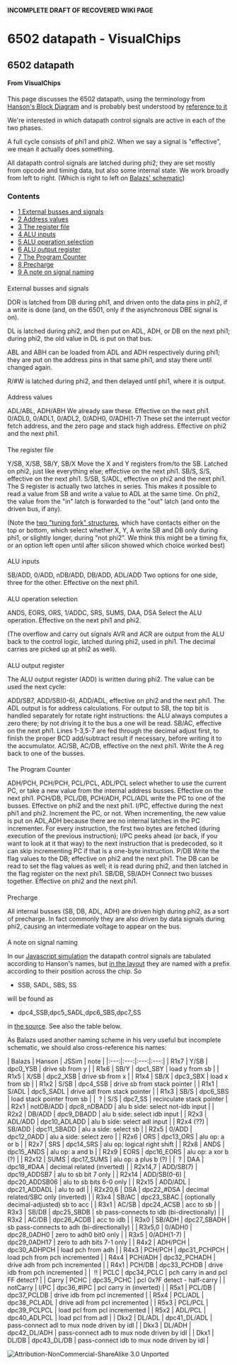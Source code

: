 **INCOMPLETE DRAFT OF RECOVERED WIKI PAGE**

# 6502 datapath - VisualChips


	

	
	


## 6502 datapath


	

		


#### From VisualChips


		

		

		

This page discusses the 6502 datapath, using the terminology from 
[Hanson's Block Diagram](index.php?title=Hanson%!s(MISSING)_Block_Diagram) and is probably best understood by 
[reference to it](http://www.pagetable.com/?p=39)

We're interested in which datapath control signals are active in each of the two phases.


A full cycle consists of phi1 and phi2.  When we say a signal is "effective", we mean it actually does something.


All datapath control signals are latched during phi2; they are set mostly from opcode and timing data, but also some internal state.  We work broadly from left to right. (Which is right to left on 
[Balazs' schematic](index.php?title=Balazs%!_(MISSING)schematic_and_documents))



### Contents


- [1 External busses and signals](#external-busses-and-signals)
- [2 Address values](#address-values)
- [3 The register file](#the-register-file)
- [4 ALU inputs](#alu-inputs)
- [5 ALU operation selection](#alu-operation-selection)
- [6 ALU output register](#alu-output-register)
- [7 The Program Counter](#the-program-counter)
- [8 Precharge](#precharge)
- [9 A note on signal naming](#a-note-on-signal-naming)

####  
 External busses and signals 


DOR is latched from DB during phi1, and driven onto the data pins in phi2, if a write is done (and, on the 6501, only if the asynchronous DBE signal is on).


DL is latched during phi2, and then put on ADL, ADH, or DB on the next phi1; during phi2, the old value in DL is put on that bus.


ABL and ABH can be loaded from ADL and ADH respectively during phi1; they are put on the address pins in that same phi1, and stay there until changed again.


R/#W is latched during phi2, and then delayed until phi1, where it is output.



####  
 Address values 

 ADL/ABL, ADH/ABH
 We already saw these.  Effective on the next phi1.
 0/ADL0, 0/ADL1, 0/ADL2, 0/ADH0, 0/ADH(1-7)
 These set the interrupt vector fetch address, and the zero page and stack high address.  Effective on phi2 and the next phi1.




####  
 The register file 

 Y/SB, X/SB, SB/Y, SB/X
 Move the X and Y registers from/to the SB.  Latched on phi2, just like everything else; effective on the next phi1.
 SB/S, S/S, effective on the next phi1.
 S/SB, S/ADL, effective on phi2 and the next phi1.
 The S register is actually two latches in series.  This makes it possible to read a value from SB and write a value to ADL at the same time.  On phi2, the value from the "in" latch is forwarded to the "out" latch (and onto the driven bus, if any).

(Note the 
[two "tuning fork" structures](index.php?title=6502_datapath_control_timing_fix), which have contacts
either on the top or bottom, which select whether X, Y, A write SB
and DB only during phi1, or slightly longer, during "not phi2". We think this might be a timing fix, or an option left open until after silicon showed which choice worked best)



####  
 ALU inputs 

 SB/ADD, 0/ADD, nDB/ADD, DB/ADD, ADL/ADD
 Two options for one side, three for the other.  Effective on the next phi1.


####  
 ALU operation selection 

 ANDS, EORS, ORS, 1/ADDC, SRS, SUMS, DAA, DSA
 Select the ALU operation. Effective on the next phi1 and phi2.

(The overflow and carry out signals AVR and ACR are output from the ALU back to the control logic,
latched during phi2, used in phi1.  The decimal carries are picked up at phi2 as well).



####  
 ALU output register 


The ALU output register (ADD) is written during phi2.  The value can be used the next cycle:

 ADD/SB7, ADD/SB(0-6), ADD/ADL, effective on phi2 and the next phi1.
 The ADL output is for address calculations.  For output to SB, the top bit is handled separately for rotate right instructions: the ALU always computes a zero there; by not driving it to the bus a one will be read.
 SB/AC, effective on the next phi1.
 Lines 1-3,5-7 are fed through the decimal adjust first, to finish the proper BCD add/subtract result if necessary, before writing it to the accumulator.
 AC/SB, AC/DB, effective on the next phi1.
 Write the A reg back to one of the busses.


####  
 The Program Counter 

 ADH/PCH, PCH/PCH, PCL/PCL, ADL/PCL
 select whether to use the current PC, or take a new value from the internal address busses.  Effective on the next phi1.
 PCH/DB, PCL/DB, PCH/ADH, PCL/ADL
 write the PC to one of the busses.  Effective on phi2 and the next phi1.
 I/PC, effective during the next phi1 and phi2.
 Increment the PC, or not.  When incrementing, the new value is put on ADL,ADH because there are no internal latches in the PC incrementer.  For every instruction, the first two bytes are fetched (during execution of the previous instruction); I/PC peeks ahead (or back, if you want to look at it that way) to the next instruction that is predecoded, so it can skip incrementing PC if that is a one-byte instruction.
 P/DB
 Write the flag values to the DB; effective on phi2 and the next phi1.  The DB can be read to set the flag values as well; it is read during phi2, and then latched in the flag register on the next phi1.
 SB/DB, SB/ADH
 Connect two busses together.  Effective on phi2 and the next phi1.


####  
 Precharge 


All internal busses (SB, DB, ADL, ADH) are driven high during phi2, as a sort of precharge. In fact commonly they are also driven by data signals during phi2, causing an intermediate voltage to appear on the bus.



####  
 A note on signal naming 


In our 
[Javascript simulation](http://visual6502.org/JSSim/expert.html?graphics=f&logmore=DPControl&steps=10) the datapath control signals are tabulated according to Hanson's names, but 
[in the layout](http://visual6502.org/JSSim/expert.html?nosim=t&find=dpc4_SSB,dpc5_SADL,dpc6_SBS,dpc7_SS&panx=166.0&pany=357.3&zoom=6.2) they are named with a prefix according to their position across the chip. So


-  SSB, SADL, SBS, SS

will be found as


-  dpc4\_SSB,dpc5\_SADL,dpc6\_SBS,dpc7\_SS

in 
[the source](https://github.com/trebonian/visual6502/blob/master/nodenames.js). See also the table below.


As Balazs used another naming scheme in his very useful but incomplete schematic, we should also cross-reference his names:



|  Balazs 
 |  Hanson 
 |  JSSim 
 |  note
 |
|:---:|:---:|:---:|:---:|
|  R1x7
 |  Y/SB
 | dpc0\_YSB 
 |  drive sb from y
 |
|  R1x6
 |  SB/Y
 | dpc1\_SBY 
 |  load y from sb
 |
|  R1x5
 |  X/SB
 | dpc2\_XSB 
 |  drive sb from x
 |
|  R1x4
 |  SB/X
 | dpc3\_SBX 
 |  load x from sb
 |
|  R1x2
 |  S/SB
 | dpc4\_SSB 
 |  drive sb from stack pointer
 |
|  R1x1
 |  S/ADL
 | dpc5\_SADL 
 |  drive adl from stack pointer
 |
|  R1x3
 |  SB/S
 | dpc6\_SBS 
 |  load stack pointer from sb
 |
|  ?
 |  S/S
 | dpc7\_SS 
 |  recirculate stack pointer
 |
|  R2x1
 |  notDB/ADD
 | dpc8\_nDBADD 
 |  alu b side: select not-idb input
 |
|  R2x2
 |  DB/ADD
 | dpc9\_DBADD 
 |  alu b side: select idb input
 |
|  R2x3
 |  ADL/ADD
 | dpc10\_ADLADD 
 |  alu b side: select adl input
 |
|  R2x4 (??)
 |  SB/ADD
 | dpc11\_SBADD 
 |  alu a side: select sb
 |
|  R2x5
 |  0/ADD
 | dpc12\_0ADD 
 |  alu a side: select zero
 |
|  R2x6
 |  ORS
 | dpc13\_ORS 
 |  alu op: a or b
 |
|  R2x7
 |  SRS
 | dpc14\_SRS 
 |  alu op: logical right shift
 |
|  R2x8
 |  ANDS
 | dpc15\_ANDS 
 |  alu op: a and b
 |
|  R2x9
 |  EORS
 | dpc16\_EORS 
 |  alu op: a xor b (?)
 |
|  R2x12
 |  SUMS
 | dpc17\_SUMS 
 |  alu op: a plus b (?)
 |
|  ?
 |  DAA
 | dpc18\_#DAA 
 |  decimal related (inverted)
 |
|  R2x14,7
 |  ADD/SB(7)
 | dpc19\_ADDSB7 
 |  alu to sb bit 7 only
 |
|  R2x14
 |  ADD/SB(0-6)
 | dpc20\_ADDSB06 
 |  alu to sb bits 6-0 only
 |
|  R2x15
 |  ADD/ADL
 | dpc21\_ADDADL 
 |  alu to adl
 |
|  R2x20,6
 |  DSA
 | dpc22\_#DSA 
 |  decimal related/SBC only (inverted)
 |
|  R3x4
 |  SB/AC
 | dpc23\_SBAC 
 |  (optionally decimal-adjusted) sb to acc
 |
|  R3x1
 |  AC/SB
 | dpc24\_ACSB 
 |  acc to sb
 |
|  R3x3
 |  SB/DB
 | dpc25\_SBDB 
 |  sb pass-connects to idb (bi-directionally)
 |
|  R3x2
 |  AC/DB
 | dpc26\_ACDB 
 |  acc to idb
 |
|  R3x0
 |  SB/ADH
 | dpc27\_SBADH 
 |  sb pass-connects to adh (bi-directionally)
 |
|  R3x5,0
 |  0/ADH0
 | dpc28\_0ADH0 
 |  zero to adh0 bit0 only
 |
|  R3x5
 |  0/ADH(1-7)
 | dpc29\_0ADH17 
 |  zero to adh bits 7-1 only
 |
|  R4x2
 |  ADH/PCH
 | dpc30\_ADHPCH 
 |  load pch from adh
 |
|  R4x3
 |  PCH/PCH
 | dpc31\_PCHPCH 
 |  load pch from pch incremented
 |
|  R4x4
 |  PCH/ADH
 | dpc32\_PCHADH 
 |  drive adh from pch incremented
 |
|  R4x1
 |  PCH/DB
 | dpc33\_PCHDB 
 |  drive idb from pch incremented
 |
|  !!
 |  PCLC
 | dpc34\_PCLC 
 |  pch carry in and pcl FF detect?
 |
|  Carry
 |  PCHC
 | dpc35\_PCHC 
 |  pcl 0x?F detect - half-carry
 |
|  notCarry
 |  I/PC
 | dpc36\_#IPC 
 |  pcl carry in (inverted)
 |
|  R5x1
 |  PCL/DB
 | dpc37\_PCLDB 
 |  drive idb from pcl incremented
 |
|  R5x4
 |  PCL/ADL
 | dpc38\_PCLADL 
 |  drive adl from pcl incremented
 |
|  R5x3
 |  PCL/PCL
 | dpc39\_PCLPCL 
 |  load pcl from pcl incremented
 |
|  R5x2
 |  ADL/PCL
 | dpc40\_ADLPCL 
 |  load pcl from adl
 |
|  Dkx2
 |  DL/ADL
 | dpc41\_DL/ADL 
 |  pass-connect adl to mux node driven by idl
 |
|  Dkx3
 |  DL/ADH
 | dpc42\_DL/ADH 
 |  pass-connect adh to mux node driven by idl
 |
|  Dkx1
 |  DL/DB
 | dpc43\_DL/DB 
 |  pass-connect idb to mux node driven by idl
 |


![Attribution-NonCommercial-ShareAlike 3.0 Unported](http://i.creativecommons.org/l/by-nc-sa/3.0/88x31.png)

